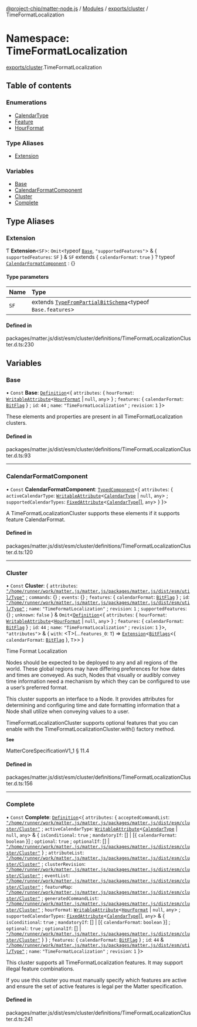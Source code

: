 [@project-chip/matter-node.js](../README.md) / [Modules](../modules.md) / [exports/cluster](exports_cluster.md) / TimeFormatLocalization

# Namespace: TimeFormatLocalization

[exports/cluster](exports_cluster.md).TimeFormatLocalization

## Table of contents

### Enumerations

- [CalendarType](../enums/exports_cluster.TimeFormatLocalization.CalendarType.md)
- [Feature](../enums/exports_cluster.TimeFormatLocalization.Feature.md)
- [HourFormat](../enums/exports_cluster.TimeFormatLocalization.HourFormat.md)

### Type Aliases

- [Extension](exports_cluster.TimeFormatLocalization.md#extension)

### Variables

- [Base](exports_cluster.TimeFormatLocalization.md#base)
- [CalendarFormatComponent](exports_cluster.TimeFormatLocalization.md#calendarformatcomponent)
- [Cluster](exports_cluster.TimeFormatLocalization.md#cluster)
- [Complete](exports_cluster.TimeFormatLocalization.md#complete)

## Type Aliases

### Extension

Ƭ **Extension**\<`SF`\>: `Omit`\<typeof [`Base`](exports_cluster.TimeFormatLocalization.md#base), ``"supportedFeatures"``\> & \{ `supportedFeatures`: `SF`  } & `SF` extends \{ `calendarFormat`: ``true``  } ? typeof [`CalendarFormatComponent`](exports_cluster.TimeFormatLocalization.md#calendarformatcomponent) : {}

#### Type parameters

| Name | Type |
| :------ | :------ |
| `SF` | extends [`TypeFromPartialBitSchema`](exports_schema.md#typefrompartialbitschema)\<typeof `Base.features`\> |

#### Defined in

packages/matter.js/dist/esm/cluster/definitions/TimeFormatLocalizationCluster.d.ts:230

## Variables

### Base

• `Const` **Base**: [`Definition`](exports_cluster.ClusterFactory.md#definition)\<\{ `attributes`: \{ `hourFormat`: [`WritableAttribute`](../interfaces/exports_cluster.WritableAttribute.md)\<[`HourFormat`](../enums/exports_cluster.TimeFormatLocalization.HourFormat.md) \| ``null``, `any`\>  } ; `features`: \{ `calendarFormat`: [`BitFlag`](exports_schema.md#bitflag)  } ; `id`: ``44`` ; `name`: ``"TimeFormatLocalization"`` ; `revision`: ``1``  }\>

These elements and properties are present in all TimeFormatLocalization clusters.

#### Defined in

packages/matter.js/dist/esm/cluster/definitions/TimeFormatLocalizationCluster.d.ts:93

___

### CalendarFormatComponent

• `Const` **CalendarFormatComponent**: [`TypedComponent`](../interfaces/exports_cluster.ClusterFactory.TypedComponent.md)\<\{ `attributes`: \{ `activeCalendarType`: [`WritableAttribute`](../interfaces/exports_cluster.WritableAttribute.md)\<[`CalendarType`](../enums/exports_cluster.TimeFormatLocalization.CalendarType.md) \| ``null``, `any`\> ; `supportedCalendarTypes`: [`FixedAttribute`](../interfaces/exports_cluster.FixedAttribute.md)\<[`CalendarType`](../enums/exports_cluster.TimeFormatLocalization.CalendarType.md)[], `any`\>  }  }\>

A TimeFormatLocalizationCluster supports these elements if it supports feature CalendarFormat.

#### Defined in

packages/matter.js/dist/esm/cluster/definitions/TimeFormatLocalizationCluster.d.ts:120

___

### Cluster

• `Const` **Cluster**: \{ `attributes`: [`"/home/runner/work/matter.js/matter.js/packages/matter.js/dist/esm/util/Type"`](exports_cluster._internal_.__home_runner_work_matter_js_matter_js_packages_matter_js_dist_esm_util_Type_.md) ; `commands`: {} ; `events`: {} ; `features`: \{ `calendarFormat`: [`BitFlag`](exports_schema.md#bitflag)  } ; `id`: [`"/home/runner/work/matter.js/matter.js/packages/matter.js/dist/esm/util/Type"`](exports_cluster._internal_.__home_runner_work_matter_js_matter_js_packages_matter_js_dist_esm_util_Type_.md) ; `name`: ``"TimeFormatLocalization"`` ; `revision`: ``1`` ; `supportedFeatures`: {} ; `unknown`: ``false``  } & `Omit`\<[`Definition`](exports_cluster.ClusterFactory.md#definition)\<\{ `attributes`: \{ `hourFormat`: [`WritableAttribute`](../interfaces/exports_cluster.WritableAttribute.md)\<[`HourFormat`](../enums/exports_cluster.TimeFormatLocalization.HourFormat.md) \| ``null``, `any`\>  } ; `features`: \{ `calendarFormat`: [`BitFlag`](exports_schema.md#bitflag)  } ; `id`: ``44`` ; `name`: ``"TimeFormatLocalization"`` ; `revision`: ``1``  }\>, ``"attributes"``\> & \{ `with`: \<T\>(...`features_0`: `T`) => [`Extension`](exports_cluster.TimeFormatLocalization.md#extension)\<[`BitFlags`](exports_schema.md#bitflags)\<\{ `calendarFormat`: [`BitFlag`](exports_schema.md#bitflag)  }, `T`\>\>  }

Time Format Localization

Nodes should be expected to be deployed to any and all regions of the world. These global regions may have
differing preferences for how dates and times are conveyed. As such, Nodes that visually or audibly convey time
information need a mechanism by which they can be configured to use a user’s preferred format.

This cluster supports an interface to a Node. It provides attributes for determining and configuring time and
date formatting information that a Node shall utilize when conveying values to a user.

TimeFormatLocalizationCluster supports optional features that you can enable with the
TimeFormatLocalizationCluster.with() factory method.

**`See`**

MatterCoreSpecificationV1_1 § 11.4

#### Defined in

packages/matter.js/dist/esm/cluster/definitions/TimeFormatLocalizationCluster.d.ts:156

___

### Complete

• `Const` **Complete**: [`Definition`](exports_cluster.ClusterFactory.md#definition)\<\{ `attributes`: \{ `acceptedCommandList`: [`"/home/runner/work/matter.js/matter.js/packages/matter.js/dist/esm/cluster/Cluster"`](exports_cluster._internal_.__home_runner_work_matter_js_matter_js_packages_matter_js_dist_esm_cluster_Cluster_.md) ; `activeCalendarType`: [`WritableAttribute`](../interfaces/exports_cluster.WritableAttribute.md)\<[`CalendarType`](../enums/exports_cluster.TimeFormatLocalization.CalendarType.md) \| ``null``, `any`\> & \{ `isConditional`: ``true`` ; `mandatoryIf`: [] \| [\{ `calendarFormat`: `boolean`  }] ; `optional`: ``true`` ; `optionalIf`: [] \| [`"/home/runner/work/matter.js/matter.js/packages/matter.js/dist/esm/cluster/Cluster"`](exports_cluster._internal_.__home_runner_work_matter_js_matter_js_packages_matter_js_dist_esm_cluster_Cluster_.md)  } ; `attributeList`: [`"/home/runner/work/matter.js/matter.js/packages/matter.js/dist/esm/cluster/Cluster"`](exports_cluster._internal_.__home_runner_work_matter_js_matter_js_packages_matter_js_dist_esm_cluster_Cluster_.md) ; `clusterRevision`: [`"/home/runner/work/matter.js/matter.js/packages/matter.js/dist/esm/cluster/Cluster"`](exports_cluster._internal_.__home_runner_work_matter_js_matter_js_packages_matter_js_dist_esm_cluster_Cluster_.md) ; `eventList`: [`"/home/runner/work/matter.js/matter.js/packages/matter.js/dist/esm/cluster/Cluster"`](exports_cluster._internal_.__home_runner_work_matter_js_matter_js_packages_matter_js_dist_esm_cluster_Cluster_.md) ; `featureMap`: [`"/home/runner/work/matter.js/matter.js/packages/matter.js/dist/esm/cluster/Cluster"`](exports_cluster._internal_.__home_runner_work_matter_js_matter_js_packages_matter_js_dist_esm_cluster_Cluster_.md) ; `generatedCommandList`: [`"/home/runner/work/matter.js/matter.js/packages/matter.js/dist/esm/cluster/Cluster"`](exports_cluster._internal_.__home_runner_work_matter_js_matter_js_packages_matter_js_dist_esm_cluster_Cluster_.md) ; `hourFormat`: [`WritableAttribute`](../interfaces/exports_cluster.WritableAttribute.md)\<[`HourFormat`](../enums/exports_cluster.TimeFormatLocalization.HourFormat.md) \| ``null``, `any`\> ; `supportedCalendarTypes`: [`FixedAttribute`](../interfaces/exports_cluster.FixedAttribute.md)\<[`CalendarType`](../enums/exports_cluster.TimeFormatLocalization.CalendarType.md)[], `any`\> & \{ `isConditional`: ``true`` ; `mandatoryIf`: [] \| [\{ `calendarFormat`: `boolean`  }] ; `optional`: ``true`` ; `optionalIf`: [] \| [`"/home/runner/work/matter.js/matter.js/packages/matter.js/dist/esm/cluster/Cluster"`](exports_cluster._internal_.__home_runner_work_matter_js_matter_js_packages_matter_js_dist_esm_cluster_Cluster_.md)  }  } ; `features`: \{ `calendarFormat`: [`BitFlag`](exports_schema.md#bitflag)  } ; `id`: ``44`` & [`"/home/runner/work/matter.js/matter.js/packages/matter.js/dist/esm/util/Type"`](exports_cluster._internal_.__home_runner_work_matter_js_matter_js_packages_matter_js_dist_esm_util_Type_.md) ; `name`: ``"TimeFormatLocalization"`` ; `revision`: ``1``  }\>

This cluster supports all TimeFormatLocalization features. It may support illegal feature combinations.

If you use this cluster you must manually specify which features are active and ensure the set of active
features is legal per the Matter specification.

#### Defined in

packages/matter.js/dist/esm/cluster/definitions/TimeFormatLocalizationCluster.d.ts:241
